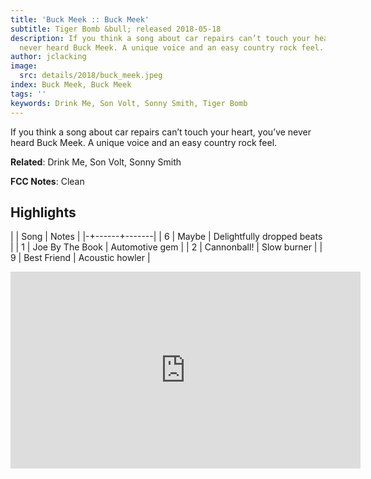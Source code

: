 ```yaml
---
title: 'Buck Meek :: Buck Meek'
subtitle: Tiger Bomb &bull; released 2018-05-18
description: If you think a song about car repairs can’t touch your heart, you’ve
  never heard Buck Meek. A unique voice and an easy country rock feel.
author: jclacking
image:
  src: details/2018/buck_meek.jpeg
index: Buck Meek, Buck Meek
tags: ''
keywords: Drink Me, Son Volt, Sonny Smith, Tiger Bomb
---
```

If you think a song about car repairs can’t touch your heart, you’ve never heard Buck Meek. A unique voice and an easy country rock feel.<!--more-->

**Related**: Drink Me, Son Volt, Sonny Smith

**FCC Notes**: Clean

## Highlights

| | Song | Notes |
|-+------+-------|
| 6 | Maybe | Delightfully dropped beats |
| 1 | Joe By The Book | Automotive gem |
| 2 | Cannonball! | Slow burner |
| 9 | Best Friend | Acoustic howler |

<div class="tlo-detail-video"><iframe width="560" height="315" src="https://www.youtube.com/embed/tyLq5s3UTi4" frameborder="0" allow="autoplay; encrypted-media" allowfullscreen></iframe></div>

